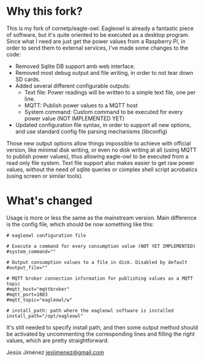 Why this fork?
==============

This is my fork of cornetp/eagle-owl. Eagleowl is already a fantastic piece of software, but it's quite oriented to be
executed as a desktop program. Since what I need are just get the power values from a Raspberry Pi, in order to send them
to external services, I've made some changes to the code:

- Removed Sqlite DB support amb web interface.
- Removed most debug output and file writing, in order to not tear down SD cards.
- Added several different configurable outputs:
  - Text file: Power readings will be written to a simple text file, one per line.
  - MQTT: Publish power values to a MQTT host
  - System command: Custom command to be executed for every power value (NOT IMPLEMENTED YET)
- Updated configuration file syntax, in order to support all new options, and use standard config file parsing mechanisms
(libconfig)

Those new output options allow things impossible to achieve with official version, like minimal disk writing, or even no
disk writing at all (using MQTT to publish power values), thus allowing eagle-owl to be executed from a read only file
system. Text file support also makes easier to get raw power values, without the need of sqlite queries or complex shell
script acrobatics (using screen or similar tools).

What's changed
==============

Usage is more or less the same as the mainstream version. Main difference is the config file, which should be now
something like this:

```
# eagleowl configuration file

# Execute a command for every consumption value (NOT YET IMPLEMENTED)
#system_command=""

# Output consumption values to a file in disk. Disabled by default
#output_file=""

# MQTT broker connection information for publishing values as a MQTT topic
#mqtt_host="mqttbroker"
#mqtt_port=1883
#mqtt_topic="eagleowl/w"

# install_path: path where the eagleowl software is installed
install_path="/opt/eagleowl"
```

It's still needed to specify install path, and then some output method should be activated by uncommenting the corresponding
lines and filling the right values, which are pretty straightforward.

Jesús Jiménez <jesjimenez@gmail.com>

